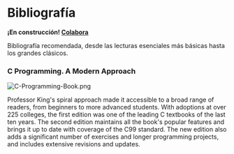 <!--
SPDX-FileCopyrightText: 2024 Pablo Portas López <pablo.portas@udc.es>

SPDX-License-Identifier: CC-BY-NC-4.0
-->

# Bibliografía

<warning><b>¡En construcción! <a href="https://github.com/TeenBiscuits/Pro2324">Colabora</a></b></warning>

<tldr>Bibliografía recomendada, desde las lecturas esenciales más básicas hasta los grandes clásicos.</tldr>

### C Programming. A Modern Approach

![C-Programming-Book.png](C-Programming-Book.png)

Professor King's spiral approach made it accessible to a broad range of readers, from beginners to more advanced
students. With adoptions at over 225 colleges, the first edition was one of the leading C textbooks of the last ten
years. The second edition maintains all the book's popular features and brings it up to date with coverage of the C99
standard. The new edition also adds a significant number of exercises and longer programming projects, and includes
extensive revisions and updates.